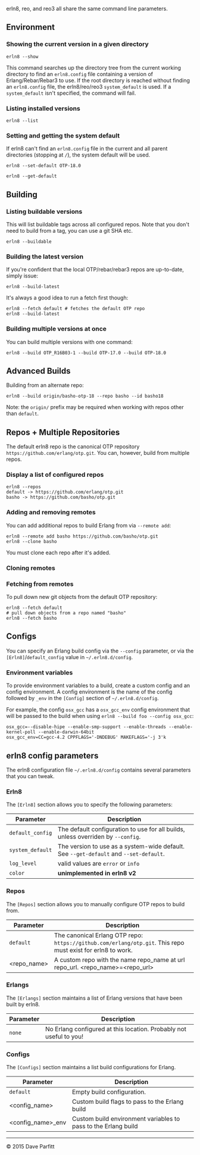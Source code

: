 erln8, reo, and reo3 all share the same command line parameters.

## Environment

### Showing the current version in a given directory

```text
erln8 --show
```

This command searches up the directory tree from the current working directory to find an `erln8.config` file containing a version of Erlang/Rebar/Rebar3 to use. If the root directory is reached without finding an `erln8.config` file, the erln8/reo/reo3 `system_default` is used. If a `system_default` isn't specified, the command will fail.

### Listing installed versions

```text
erln8 --list
```

### Setting and getting the system default

If erln8 can't find an `erln8.config` file in the current and all parent directories (stopping at `/`), the system default will be used.

```text
erln8 --set-default OTP-18.0
```

```text
erln8 --get-default
```

## Building

### Listing buildable versions

This will list buildable tags across all configured repos. Note that you don't need to build from a tag, you can use a git SHA etc.

```text
erln8 --buildable
```

### Building the latest version

If you're confident that the local OTP/rebar/rebar3 repos are up-to-date, simply issue:

```text
erln8 --build-latest
```

It's always a good idea to run a fetch first though:

```text
erln8 --fetch default # fetches the default OTP repo
erln8 --build-latest
```

### Building multiple versions at once

You can build multiple versions with one command:

```text
erln8 --build OTP_R16B03-1 --build OTP-17.0 --build OTP-18.0
```

## Advanced Builds

Building from an alternate repo:

```
erln8 --build origin/basho-otp-18 --repo basho --id basho18
```

Note: the `origin/` prefix may be required when working with repos other than `default`.


## Repos + Multiple Repositories

The default erln8 repo is the canonical OTP repository `https://github.com/erlang/otp.git`. You can, however, build from multiple repos.

### Display a list of configured repos

```
erln8 --repos
default -> https://github.com/erlang/otp.git
basho -> https://github.com/basho/otp.git
```

### Adding and removing remotes

You can add additional repos to build Erlang from via `--remote add`:

```
erln8 --remote add basho https://github.com/basho/otp.git
erln8 --clone basho
```

You must clone each repo after it's added. 

### Cloning remotes

### Fetching from remotes

To pull down new git objects from the default OTP repository:

```
erln8 --fetch default
# pull down objects from a repo named "basho"
erln8 --fetch basho
```

## Configs

You can specify an Erlang build config via the `--config` parameter, or via the `[Erln8]`/`default_config` value in `~/.erln8.d/config`.

### Environment variables

To provide environment variables to a build, create a custom config and an config environment. A config environment is the name of the config followed by `_env` in the `[Config]` section of `~/.erln8.d/config`.

For example, the config `osx_gcc` has a `osx_gcc_env` config environment that will be passed to the build when using `erln8 --build foo --config osx_gcc`:

```
osx_gcc=--disable-hipe --enable-smp-support --enable-threads --enable-kernel-poll --enable-darwin-64bit
osx_gcc_env=CC=gcc-4.2 CPPFLAGS='-DNDEBUG' MAKEFLAGS='-j 3'k
```

## erln8 config parameters

The erln8 configuration file `~/.erln8.d/config` contains several parameters that you can tweak.

### Erln8

The `[Erln8]` section allows you to specify the following parameters:

| Parameter | Description |
|-----------|-------------|
|`default_config` | The default configuration to use for all builds, unless overriden by `--config`. |
|`system_default` | The version to use as a system-wide default. See `--get-default` and `--set-default`. |
|`log_level` | valid values are `error` or `info`|
|`color` | **unimplemented in erln8 v2** |

### Repos

The `[Repos]` section allows you to manually configure OTP repos to build from.

| Parameter | Description |
|-----------|-------------|
| `default` | The canonical Erlang OTP repo: `https://github.com/erlang/otp.git`. This repo must exist for erln8 to work. |
| <repo_name\> | A custom repo with the name repo_name at url repo_url. \<repo_name\>=\<repo_url\> |


### Erlangs

The `[Erlangs]` section maintains a list of Erlang versions that have been built by erln8.


| Parameter | Description |
|-----------|-------------|
| `none` | No Erlang configured at this location. Probably not useful to you! |

### Configs

The `[Configs]` section maintains a list build configurations for Erlang.

| Parameter | Description |
|-----------|-------------|
| `default` | Empty build configuration. |
| <config_name\> | Custom build flags to pass to the Erlang build |
| <config_name\>\_env | Custom build environment variables to pass to the Erlang build |



---

© 2015 Dave Parfitt
